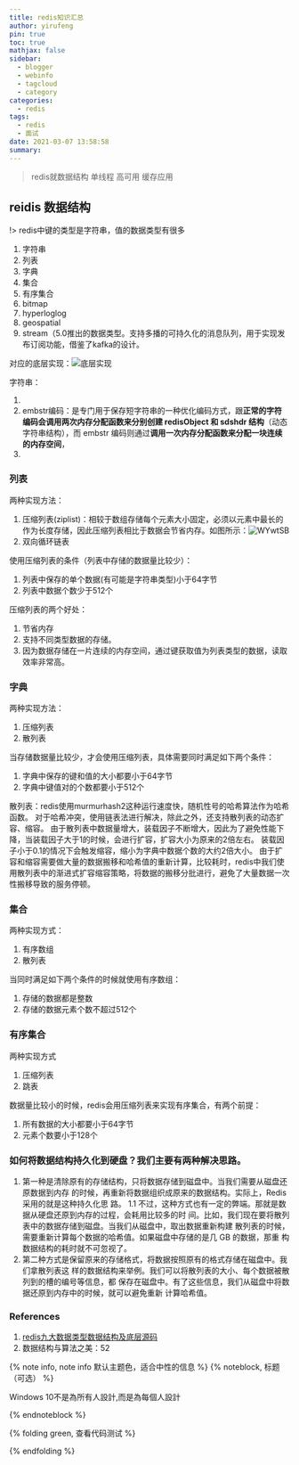 ```yaml
---
title: redis知识汇总
author: yirufeng
pin: true
toc: true
mathjax: false
sidebar:
  - blogger
  - webinfo
  - tagcloud
  - category
categories:
  - redis
tags:
  - redis
  - 面试
date: 2021-03-07 13:58:58
summary:
---
```

> redis就数据结构 单线程 高可用 缓存应用

## reidis 数据结构
!> redis中键的类型是字符串，值的数据类型有很多
1. 字符串
2. 列表
3. 字典
4. 集合
5. 有序集合
6. bitmap
7. hyperloglog
8. geospatial
9. stream（5.0推出的数据类型。支持多播的可持久化的消息队列，用于实现发布订阅功能，借鉴了kafka的设计。

对应的底层实现：![底层实现](https://img2020.cnblogs.com/blog/675297/202003/675297-20200328105301657-431373241.png)



字符串：

1. 
2. embstr编码：是专门用于保存短字符串的一种优化编码方式，跟**正常的字符编码会调用两次内存分配函数来分别创建 redisObject 和 sdshdr 结构**（动态字符串结构），而 embstr 编码则通过**调用一次内存分配函数来分配一块连续的内存空间**，
3. 

### 列表

两种实现方法：
1. 压缩列表(ziplist)：相较于数组存储每个元素大小固定，必须以元素中最长的作为长度存储，因此压缩列表相比于数据会节省内存。如图所示：![WYwtSB](https://cdn.jsdelivr.net/gh/sivanWu0222/ImageHosting@master/uPic/WYwtSB.png)
2. 双向循环链表

使用压缩列表的条件（列表中存储的数据量比较少）：
1. 列表中保存的单个数据(有可能是字符串类型)小于64字节
2. 列表中数据个数少于512个

压缩列表的两个好处：
1. 节省内存
2. 支持不同类型数据的存储。
3. 因为数据存储在一片连续的内存空间，通过键获取值为列表类型的数据，读取效率非常高。

### 字典

两种实现方法：
1. 压缩列表
2. 散列表

当存储数据量比较少，才会使用压缩列表，具体需要同时满足如下两个条件：
1. 字典中保存的键和值的大小都要小于64字节
2. 字典中键值对的个数都要小于512个

散列表：redis使用murmurhash2这种运行速度快，随机性号的哈希算法作为哈希函数。
对于哈希冲突，使用链表法进行解决，除此之外，还支持散列表的动态扩容、缩容。
由于散列表中数据量增大，装载因子不断增大，因此为了避免性能下降，当装载因子大于1的时候，会进行扩容，扩容大小为原来的2倍左右。
装载因子小于0.1的情况下会触发缩容，缩小为字典中数据个数的大约2倍大小。
由于扩容和缩容需要做大量的数据搬移和哈希值的重新计算，比较耗时，redis中我们使用散列表中的渐进式扩容缩容策略，将数据的搬移分批进行，避免了大量数据一次性搬移导致的服务停顿。

### 集合 
两种实现方式：
1. 有序数组
2. 散列表

当同时满足如下两个条件的时候就使用有序数组：
1. 存储的数据都是整数
2. 存储的数据元素个数不超过512个

### 有序集合
两种实现方式
1. 压缩列表
2. 跳表

数据量比较小的时候，redis会用压缩列表来实现有序集合，有两个前提：
1. 所有数据的大小都要小于64字节
2. 元素个数要小于128个


### 如何将数据结构持久化到硬盘？我们主要有两种解决思路。
1. 第一种是清除原有的存储结构，只将数据存储到磁盘中。当我们需要从磁盘还原数据到内存 的时候，再重新将数据组织成原来的数据结构。实际上，Redis 采用的就是这种持久化思 路。
  1.1 不过，这种方式也有一定的弊端。那就是数据从硬盘还原到内存的过程，会耗用比较多的时 间。比如，我们现在要将散列表中的数据存储到磁盘。当我们从磁盘中，取出数据重新构建 散列表的时候，需要重新计算每个数据的哈希值。如果磁盘中存储的是几 GB 的数据，那重 构数据结构的耗时就不可忽视了。
2. 第二种方式是保留原来的存储格式，将数据按照原有的格式存储在磁盘中。我们拿散列表这 样的数据结构来举例。我们可以将散列表的大小、每个数据被散列到的槽的编号等信息，都 保存在磁盘中。有了这些信息，我们从磁盘中将数据还原到内存中的时候，就可以避免重新 计算哈希值。

### References
1. [redis九大数据类型数据结构及底层源码](https://blog.csdn.net/weixin_45596022/article/details/113141544)
2. 数据结构与算法之美：52

{% note info, note info 默认主题色，适合中性的信息 %}
{% noteblock, 标题（可选） %}

Windows 10不是為所有人設計,而是為每個人設計

{% endnoteblock %}

{% folding green, 查看代码测试 %}

{% endfolding %}